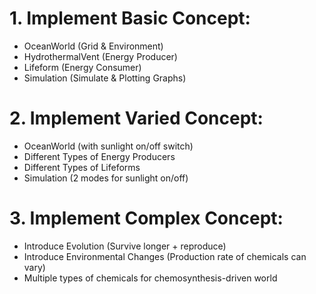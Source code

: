 # 1. Implement Basic Concept:

* OceanWorld (Grid & Environment)
* HydrothermalVent (Energy Producer)
* Lifeform (Energy Consumer)
* Simulation (Simulate & Plotting Graphs)

# 2. Implement Varied Concept:

* OceanWorld (with sunlight on/off switch)
* Different Types of Energy Producers
* Different Types of Lifeforms
* Simulation (2 modes for sunlight on/off)

# 3. Implement Complex Concept:

* Introduce Evolution (Survive longer + reproduce)
* Introduce Environmental Changes (Production rate of chemicals can vary)
* Multiple types of chemicals for chemosynthesis-driven world